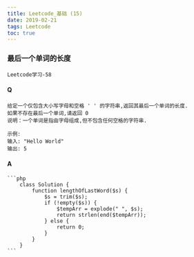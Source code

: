 ```yaml
---
title: Leetcode_基础 (15)
date: 2019-02-21
tags: Leetcode
toc: true
---
```


### 最后一个单词的长度
    Leetcode学习-58

<!-- more -->

#### Q
    给定一个仅包含大小写字母和空格 ' ' 的字符串,返回其最后一个单词的长度.
    如果不存在最后一个单词,请返回 0 
    说明：一个单词是指由字母组成,但不包含任何空格的字符串.

    示例:
    输入: "Hello World"
    输出: 5

#### A
    ```php
        class Solution {
            function lengthOfLastWord($s) {
                $s = trim($s);
                if (!empty($s)) {
                    $tempArr = explode(" ", $s);
                    return strlen(end($tempArr));
                } else {
                    return 0;
                }
            }
        }
    ```
